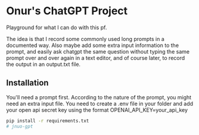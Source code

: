 # Onur's ChatGPT Project

Playground for what I can do with this pf.

The idea is that I record some commonly used long prompts in a documented way. Also maybe add some extra input information to the prompt, and easily ask chatgpt the same question without typing the same prompt over and over again in a text editor, and of course later, to record the output in an output.txt file.

## Installation

You'll need a prompt first. According to the nature of the prompt, you might need an extra input file. 
You need to create a .env file in your folder and add your open api secret key using the format
OPENAI_API_KEY=your_api_key

```bash
pip install -r requirements.txt
# jnuo-gpt
